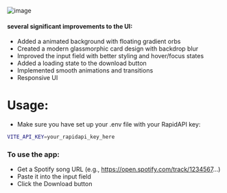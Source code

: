![image](https://github.com/user-attachments/assets/978bbf24-326b-43d4-9ca2-912671f0d68e)

#### several significant improvements to the UI:

- Added a animated background with floating gradient orbs
- Created a modern glassmorphic card design with backdrop blur
- Improved the input field with better styling and hover/focus states
- Added a loading state to the download button
- Implemented smooth animations and transitions
- Responsive UI


# Usage:
- Make sure you have set up your .env file with your RapidAPI key:
```bash
VITE_API_KEY=your_rapidapi_key_here
```

### To use the app:
- Get a Spotify song URL (e.g., https://open.spotify.com/track/1234567...)
- Paste it into the input field
- Click the Download button
